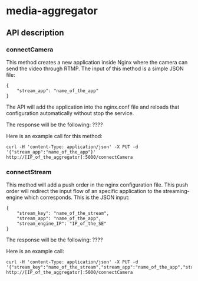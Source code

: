 # media-aggregator


## API description
### connectCamera
This method creates a new application inside Nginx where the camera can send the video through RTMP. The input of this method is a simple JSON file:

    {
		"stream_app": "name_of_the_app"
	}

The API will add the application into the nginx.conf file and reloads that configuration automatically without stop the service. 

The response will be the following: ????

Here is an example call for this method:

    curl -H 'content-Type: application/json' -X PUT -d '{"stream_app":"name_of_the_app"}' http://[IP_of_the_aggregator]:5000/connectCamera

### connectStream
This method will add a push order in the nginx configuration file. This push order will redirect the input flow of an specific application to the streaming-engine which corresponds. This is the JSON input:

    {
		"stream_key": "name_of_the_stream",
		"stream_app": "name_of_the_app",
		"stream_engine_IP": "IP_of_the_SE"
	}
    
The response will be the following: ????

Here is an example call:

    curl -H 'content-Type: application/json' -X PUT -d '{"stream_key":"name_of_the_stream","stream_app":"name_of_the_app","stream_engine_IP":"IP_of_the_SE"}' http://[IP_of_the_aggregator]:5000/connectCamera



    

